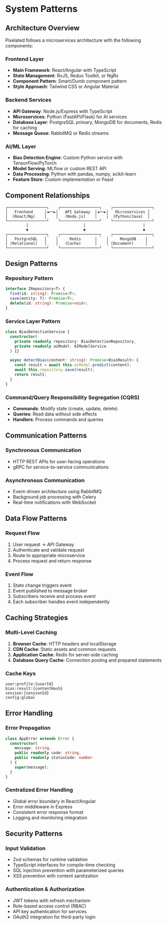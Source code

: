 # System Patterns

## Architecture Overview
Pixelated follows a microservices architecture with the following components:

### Frontend Layer
- **Main Framework**: React/Angular with TypeScript
- **State Management**: RxJS, Redux Toolkit, or NgRx
- **Component Pattern**: Smart/Dumb component pattern
- **Style Approach**: Tailwind CSS or Angular Material

### Backend Services
- **API Gateway**: Node.js/Express with TypeScript
- **Microservices**: Python (FastAPI/Flask) for AI services
- **Database Layer**: PostgreSQL primary, MongoDB for documents, Redis for caching
- **Message Queue**: RabbitMQ or Redis streams

### AI/ML Layer
- **Bias Detection Engine**: Custom Python service with TensorFlow/PyTorch
- **Model Serving**: MLflow or custom REST API
- **Data Processing**: Python with pandas, numpy, scikit-learn
- **Feature Store**: Custom implementation or Feast

## Component Relationships

```
┌─────────────────┐    ┌─────────────────┐    ┌─────────────────┐
│   Frontend     │◄──►│   API Gateway  │◄──►│   Microservices │
│  (React/Ng)    │    │   (Node.js)    │    │  (Python/Java)  │
└─────────────────┘    └─────────────────┘    └─────────────────┘
         │                        │                         │
         ▼                        ▼                         ▼
┌─────────────────┐    ┌─────────────────┐    ┌─────────────────┐
│   PostgreSQL   │    │     Redis      │    │     MongoDB    │
│ (Relational)   │    │   (Cache)      │    │ (Document)     │
└─────────────────┘    └─────────────────┘    └─────────────────┘
```

## Design Patterns

### Repository Pattern
```typescript
interface IRepository<T> {
  find(id: string): Promise<T>;
  save(entity: T): Promise<T>;
  delete(id: string): Promise<void>;
}
```

### Service Layer Pattern
```typescript
class BiasDetectionService {
  constructor(
    private readonly repository: BiasDetectionRepository,
    private readonly aiModel: AIModelService
  ) {}

  async detectBias(content: string): Promise<BiasResult> {
    const result = await this.aiModel.predict(content);
    await this.repository.save(result);
    return result;
  }
}
```

### Command/Query Responsibility Segregation (CQRS)
- **Commands**: Modify state (create, update, delete)
- **Queries**: Read data without side effects
- **Handlers**: Process commands and queries

## Communication Patterns

### Synchronous Communication
- HTTP REST APIs for user-facing operations
- gRPC for service-to-service communications

### Asynchronous Communication
- Event-driven architecture using RabbitMQ
- Background job processing with Celery
- Real-time notifications with WebSocket

## Data Flow Patterns

### Request Flow
1. User request → API Gateway
2. Authenticate and validate request
3. Route to appropriate microservice
4. Process request and return response

### Event Flow
1. State change triggers event
2. Event published to message broker
3. Subscribers receive and process event
4. Each subscriber handles event independently

## Caching Strategies

### Multi-Level Caching
1. **Browser Cache**: HTTP headers and localStorage
2. **CDN Cache**: Static assets and common requests
3. **Application Cache**: Redis for server-side caching
4. **Database Query Cache**: Connection pooling and prepared statements

### Cache Keys
```
user:profile:{userId}
bias:result:{contentHash}
session:{sessionId}
config:global
```

## Error Handling

### Error Propagation
```typescript
class AppError extends Error {
  constructor(
    message: string,
    public readonly code: string,
    public readonly statusCode: number
  ) {
    super(message);
  }
}
```

### Centralized Error Handling
- Global error boundary in React/Angular
- Error middleware in Express
- Consistent error response format
- Logging and monitoring integration

## Security Patterns

### Input Validation
- Zod schemas for runtime validation
- TypeScript interfaces for compile-time checking
- SQL injection prevention with parameterized queries
- XSS prevention with content sanitization

### Authentication & Authorization
- JWT tokens with refresh mechanism
- Role-based access control (RBAC)
- API key authentication for services
- OAuth2 integration for third-party login
